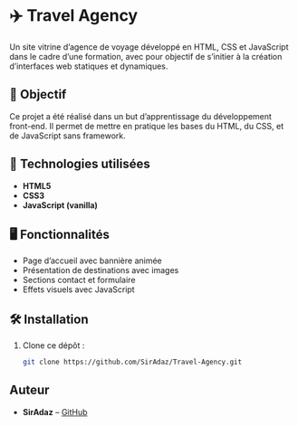# ✈️ Travel Agency

Un site vitrine d’agence de voyage développé en HTML, CSS et JavaScript dans le cadre d’une formation, avec pour objectif de s’initier à la création d’interfaces web statiques et dynamiques.

## 🎯 Objectif

Ce projet a été réalisé dans un but d’apprentissage du développement front-end. Il permet de mettre en pratique les bases du HTML, du CSS, et de JavaScript sans framework.

## 🚀 Technologies utilisées

- **HTML5**
- **CSS3**
- **JavaScript (vanilla)**

## 🖥️ Fonctionnalités

- Page d’accueil avec bannière animée
- Présentation de destinations avec images
- Sections contact et formulaire
- Effets visuels avec JavaScript

## 🛠️ Installation

1. Clone ce dépôt :
   ```bash
   git clone https://github.com/SirAdaz/Travel-Agency.git

## Auteur

- **SirAdaz** – [GitHub](https://github.com/SirAdaz)
